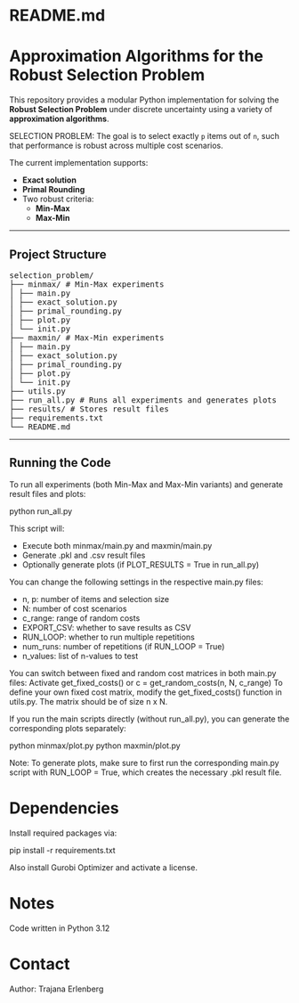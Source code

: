 # README.md

# Approximation Algorithms for the Robust Selection Problem

This repository provides a modular Python implementation for solving the **Robust Selection Problem** under discrete 
uncertainty using a variety of **approximation algorithms**.

SELECTION PROBLEM: The goal is to select exactly `p` items out of `n`, such that performance is robust across multiple 
cost scenarios.

The current implementation supports:

- **Exact solution**
- **Primal Rounding**
- Two robust criteria:
  - **Min-Max**
  - **Max-Min**

---

## Project Structure

<pre>selection_problem/
├── minmax/ # Min-Max experiments
│ ├── main.py
│ ├── exact_solution.py
│ ├── primal_rounding.py
│ ├── plot.py
│ └── init.py
├── maxmin/ # Max-Min experiments
│ ├── main.py
│ ├── exact_solution.py
│ ├── primal_rounding.py
│ ├── plot.py
│ └── init.py
├── utils.py
├── run_all.py # Runs all experiments and generates plots
├── results/ # Stores result files
├── requirements.txt
└── README.md</pre>

---

## Running the Code

To run all experiments (both Min-Max and Max-Min variants) and generate result files and plots:

python run_all.py

This script will:
 - Execute both minmax/main.py and maxmin/main.py 
 - Generate .pkl and .csv result files 
 - Optionally generate plots (if PLOT_RESULTS = True in run_all.py)

You can change the following settings in the respective main.py files:
 - n, p: number of items and selection size 
 - N: number of cost scenarios 
 - c_range: range of random costs 
 - EXPORT_CSV: whether to save results as CSV 
 - RUN_LOOP: whether to run multiple repetitions 
 - num_runs: number of repetitions (if RUN_LOOP = True)
 - n_values: list of n-values to test

You can switch between fixed and random cost matrices in both main.py files: Activate get_fixed_costs() or 
c = get_random_costs(n, N, c_range)
To define your own fixed cost matrix, modify the get_fixed_costs() function in utils.py. The  matrix should be of size 
n x N.

If you run the main scripts directly (without run_all.py), you can generate the corresponding plots separately:

python minmax/plot.py
python maxmin/plot.py

Note: To generate plots, make sure to first run the corresponding main.py script with RUN_LOOP = True, which creates the 
necessary .pkl result file.

# Dependencies

Install required packages via:

pip install -r requirements.txt

Also install Gurobi Optimizer and activate a license. 

# Notes

Code written in Python 3.12

# Contact

Author: Trajana Erlenberg
